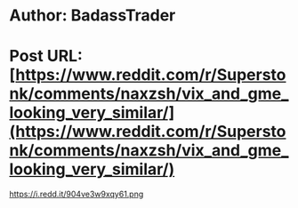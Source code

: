 # Author: BadassTrader
# Post URL: [https://www.reddit.com/r/Superstonk/comments/naxzsh/vix_and_gme_looking_very_similar/](https://www.reddit.com/r/Superstonk/comments/naxzsh/vix_and_gme_looking_very_similar/)


https://i.redd.it/904ve3w9xqy61.png
